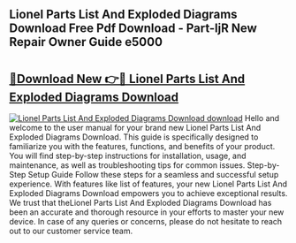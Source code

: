 ## Lionel Parts List And Exploded Diagrams Download Free Pdf Download - Part-ljR New Repair Owner Guide e5000

# <h2><a href="http://dfrckf7.blite.top/?on=Lionel+Parts+List+And+Exploded+Diagrams+Download">🔗Download New 👉🔴 Lionel Parts List And Exploded Diagrams Download</a></h2>

[![Lionel Parts List And Exploded Diagrams Download download](https://i.imgur.com/lujVjoI.png)](http://dfrckf7.blite.top/?on=Lionel+Parts+List+And+Exploded+Diagrams+Download)
Hello and welcome to the user manual for your brand new Lionel Parts List And Exploded Diagrams Download. This guide is specifically designed to familiarize you with the features, functions, and benefits of your product. You will find step-by-step instructions for installation, usage, and maintenance, as well as troubleshooting tips for common issues. Step-by-Step Setup Guide Follow these steps for a seamless and successful setup experience. With features like list of features, your new Lionel Parts List And Exploded Diagrams Download empowers you to achieve exceptional results. We trust that theLionel Parts List And Exploded Diagrams Download has been an accurate and thorough resource in your efforts to master your new device. In case of any queries or concerns, please do not hesitate to reach out to our customer service team.
